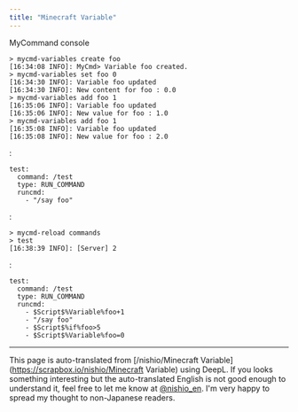```yaml
---
title: "Minecraft Variable"
---
```


MyCommand
console

```
> mycmd-variables create foo
[16:34:08 INFO]: MyCmd> Variable foo created.
> mycmd-variables set foo 0
[16:34:30 INFO]: Variable foo updated
[16:34:30 INFO]: New content for foo : 0.0
> mycmd-variables add foo 1
[16:35:06 INFO]: Variable foo updated
[16:35:06 INFO]: New value for foo : 1.0
> mycmd-variables add foo 1
[16:35:08 INFO]: Variable foo updated
[16:35:08 INFO]: New value for foo : 2.0
```


:

```
test:
  command: /test
  type: RUN_COMMAND
  runcmd:
    - "/say foo"
```


:

```
> mycmd-reload commands
> test
[16:38:39 INFO]: [Server] 2
```


:

```
test:
  command: /test
  type: RUN_COMMAND
  runcmd:
    - $Script$%Variable%foo+1
    - "/say foo"
    - $Script$%if%foo>5
    - $Script$%Variable%foo=0
```


---
This page is auto-translated from [/nishio/Minecraft Variable](https://scrapbox.io/nishio/Minecraft Variable) using DeepL. If you looks something interesting but the auto-translated English is not good enough to understand it, feel free to let me know at [@nishio_en](https://twitter.com/nishio_en). I'm very happy to spread my thought to non-Japanese readers.